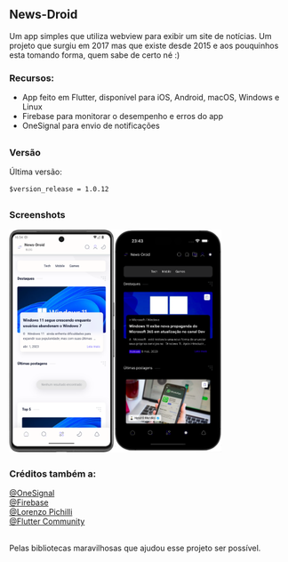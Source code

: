 ## News-Droid
Um app simples que utiliza webview para exibir um site de notícias. Um projeto que surgiu em 2017 mas que existe desde 2015 e aos pouquinhos esta tomando forma, quem sabe de certo né :)

### Recursos:

* App feito em Flutter, disponível para iOS, Android, macOS, Windows e Linux
* Firebase para monitorar o desempenho e erros do app
* OneSignal para envio de notificações
##

### Versão
Última versão:

    $version_release = 1.0.12
##

### Screenshots

<img align="left" height="400px" src="screenshots/preview_android.png" alt="Preview Android">
<img align="center" height="400px" src="screenshots/preview_ios.png" alt="Preview iOS">

##

### Créditos também a:

<div>
<a href = "https://github.com/OneSignal/OneSignal-Flutter-SDK" target="_blank">@OneSignal</a><br>
<a href = "https://github.com/firebase/flutterfire" target="_blank">@Firebase</a><br>
<a href = "https://github.com/pichillilorenzo/flutter_inappwebview" target="_blank">@Lorenzo Pichilli</a><br>
<a href = "https://github.com/fluttercommunity/plus_plugins/tree/main/packages/connectivity_plus/connectivity_plus" target="_blank">@Flutter Community</a>
</div><br>

Pelas bibliotecas maravilhosas que ajudou esse projeto ser possível.
